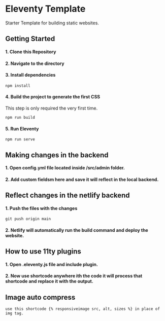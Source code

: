 # Eleventy Template

Starter Template for building static websites.

## Getting Started

#### 1\. Clone this Repository

#### 2\. Navigate to the directory

#### 3\. Install dependencies

```
npm install
```

#### 4\. Build the project to generate the first CSS

This step is only required the very first time.

```
npm run build
```

#### 5\. Run Eleventy

```
npm run serve
```

## Making changes in the backend

#### 1\. Open config.yml file located inside /src/admin folder.

#### 2\. Add custom fieldsm here and save it will reflect in the local backend.

## Reflect changes in the netlify backend

#### 1\. Push the files with the changes 

```
git push origin main
````

#### 2\. Netlify will automatically run the build command and deploy the website. 

## How to use 11ty plugins

#### 1\. Open .eleventy.js file and include plugin. 

#### 2\. Now use shortcode anywhere ith the code it will process that shortcode and replace it with the output.

## Image auto compress

```
use this shortcode {% responsiveimage src, alt, sizes %} in place of img tag.
```
